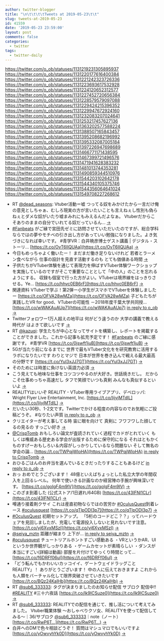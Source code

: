 ```yaml
---
author: twitter-blogger
title: "\n\t\t\t\tTweets at 2019-05-23\t\t"
slug: tweets-at-2019-05-23
id: 41559
date: '2019-05-23 23:59:00'
layout: post
comments: false
categories:
  - twitter
tags:
  - twitter-daily
---
```


https://twitter.com/o_ob/statuses/1131219231305895937 https://twitter.com/o_ob/statuses/1131220177616400384 https://twitter.com/o_ob/statuses/1131221242323726336 https://twitter.com/o_ob/statuses/1131223693617532928 https://twitter.com/o_ob/statuses/1131224120652312577 https://twitter.com/o_ob/statuses/1131227452720656384 https://twitter.com/o_ob/statuses/1131228579579097088 https://twitter.com/o_ob/statuses/1131229424215396352 https://twitter.com/o_ob/statuses/1131229947672924160 https://twitter.com/o_ob/statuses/1131232083207024641 https://twitter.com/o_ob/statuses/1131253217457627136 https://twitter.com/o_ob/statuses/1131363202577588224 https://twitter.com/o_ob/statuses/1131388507165843457 https://twitter.com/o_ob/statuses/1131395208682196992 https://twitter.com/o_ob/statuses/1131395332087005184 https://twitter.com/o_ob/statuses/1131397226947698689 https://twitter.com/o_ob/statuses/1131466771171438595 https://twitter.com/o_ob/statuses/1131467399721496576 https://twitter.com/o_ob/statuses/1131471941628383232 https://twitter.com/o_ob/statuses/1131481013744353281 https://twitter.com/o_ob/statuses/1131490859344510976 https://twitter.com/o_ob/statuses/1131544203102642178 https://twitter.com/o_ob/statuses/1131544340105375746 https://twitter.com/o_ob/statuses/1131544356064641024 https://twitter.com/o_ob/statuses/1131549708227268612  

*   RT [@dead_seasons](https://twitter.com/dead_seasons): Vtuber活動＝嘘 つってる奴をみかけたから一言だけ俺の意見としちゃぁ、むしろ現実の方が言いたいことも言えねぇし性別も偽らねぇとダメな奴がいたり嘘まみれにもみえるんだよなぁ。 Vtuberだからこそありのままの自分でいれてる奴だっているん… [->](https://twitter.com/o_ob/statuses/1131219231305895937)
*   [#Fanbeats](https://twitter.com/search?q=%23Fanbeats&src=hash) がご縁で宮田先ゼミに訪問させていただいたのですが、総合学科ならではの夢やモチベの引き出し方があっていい勉強になりました。よき気づきになれば幸いです。 #青学VR：白井暁彦博士ゲスト講義 | デジタル・ストーリ… [https://t.co/OvT6IIQUAa](https://t.co/OvT6IIQUAa) [->](https://twitter.com/o_ob/statuses/1131220177616400384)
*   今日もめっちゃよく働いたー！ まだまだ働き足りないけれど 若者とラーメン食べながら 仕事の設計を見直す活動するのも とても価値ある時間 [->](https://twitter.com/o_ob/statuses/1131221242323726336)
*   子供たちがVTuber体験を通じて表現力を伸ばすVTuber体験ワークショップを実施しているのですがそこで重要なこととして「中の人」のことを忘れるようにする。 収録も個室で行った方がよい。VTuberは境界線をはっきりさせる。Ye… [https://t.co/hhvc0EB6rF](https://t.co/hhvc0EB6rF) [->](https://twitter.com/o_ob/statuses/1131223693617532928)
*   関連資料 VTuberで学ぶ！第2弾ー小学生がスマホでVTuberを体験しましたー [https://t.co/OFVA28wMZa](https://t.co/OFVA28wMZa) 子どもたちが実践したVR for good、VTuberの可能性 －2018年度千葉大学共同授… [https://t.co/wWAKAuAUp7](https://t.co/wWAKAuAUp7) [in reply to o_ob](https://twitter.com/o_ob/statuses/1131223693617532928) [->](https://twitter.com/o_ob/statuses/1131224120652312577)
*   Twitterフォロワー1万人超えの地平は 何がどう違うのか 大学の講義で教える時代が はよきて欲しいです [->](https://twitter.com/o_ob/statuses/1131227452720656384)
*   RT [@kazuqi](https://twitter.com/kazuqi): 学生たちが中心となってサイトを構築し、レポートを掲載することができました。これから記事も拡充予定です！ [#Fanbeats](https://twitter.com/search?q=%23Fanbeats&src=hash) のご縁に感謝です。 #青学VR [https://t.co/0jswft1juB](https://t.co/0jswft1juB) [->](https://twitter.com/o_ob/statuses/1131228579579097088)
*   5Gが当たり前になるまでに 世界で最もVTuber文化をを研究教育に活用するラボになりたいです わりとマジで 日本が世界を巻き込んで戦える最大最高の分野です [https://t.co/Yul3xJJ7GT](https://t.co/Yul3xJJ7GT) [->](https://twitter.com/o_ob/statuses/1131229424215396352)
*   そのためには時差に負けない英語力必須 [->](https://twitter.com/o_ob/statuses/1131229947672924160)
*   こう見えても地味な仕事をコツコツやるのが大好き。世話焼きだし。 だからこそ仕事めっちゃ高速だし タフで笑顔でいつも真剣 みんなも真似するといいよ [->](https://twitter.com/o_ob/statuses/1131232083207024641)
*   REALITYはいいぞ REALITY - VTuber専用ライブアプリ、デベロッパ: Wright Flyer Live Entertainment, Inc. [https://t.co/IijyjMTdlL](https://t.co/IijyjMTdlL) [->](https://twitter.com/o_ob/statuses/1131253217457627136)
*   だいたい30秒、1-2文です。Twitterでかける程度の内容なのでお気軽にご投稿どうぞ。 #なりたい声質 [in reply to o_ob](https://twitter.com/o_ob/statuses/1131082754194456576) [->](https://twitter.com/o_ob/statuses/1131363202577588224)
*   クリエイターが考え事してる時 宙に眼を向けて 真剣に フワフワした顔してるの見るの すっごい好き [->](https://twitter.com/o_ob/statuses/1131388507165843457)
*   [@CrispTomb](https://twitter.com/CrispTomb) おもしろい論文が査読されていく過程でカドがとれていく もしくは権威ある歴史ある学会が出版するために保守的になる それはともかく ものすげーおもしろい＆内容がしっかりしているなら問題ない そして無名の学会の論… [https://t.co/TWPqjWIoHA](https://t.co/TWPqjWIoHA) [in reply to CrispTomb](https://twitter.com/CrispTomb/statuses/1131209286669914112) [->](https://twitter.com/o_ob/statuses/1131395208682196992)
*   おひるごはんのお弁当を選んでいるときだったりすることもあるけど [in reply to o_ob](https://twitter.com/o_ob/statuses/1131388507165843457) [->](https://twitter.com/o_ob/statuses/1131395332087005184)
*   おっ おめでとうございます！ 48億といえばちょっとした私立大学の年間収入を上回るレベル。 何年で使いきる計画なのか経営陣の手腕が興味深いです。 [https://t.co/goIgF4m9IV](https://t.co/goIgF4m9IV) [->](https://twitter.com/o_ob/statuses/1131397226947698689)
*   このざま到着した (公式ストア/1日遅れ/64GB) [https://t.co/43lFNl1CLr](https://t.co/43lFNl1CLr) [->](https://twitter.com/o_ob/statuses/1131466771171438595)
*   噂通り接着剤クサイ これは産直初物ならではの苦労か [#OculusQuest](https://twitter.com/search?q=%23OculusQuest&src=hash)到着レース [#oculusquest](https://twitter.com/search?q=%23oculusquest&src=hash) [https://t.co/qTlpODI3p7](https://t.co/qTlpODI3p7) [->](https://twitter.com/o_ob/statuses/1131467399721496576)
*   [#OculusQuest](https://twitter.com/search?q=%23OculusQuest&src=hash) 初期セットアップ。 「5桁のコードどこ？？」ってハードウェアを見回しましたが、充電して電源投入しないと見れないです注意。 [https://t.co/yj6XyxMSzI](https://t.co/yj6XyxMSzI) [->](https://twitter.com/o_ob/statuses/1131471941628383232)
*   [@seiya_mztn](https://twitter.com/seiya_mztn) 距離が縮まり 上下が… [in reply to seiya_mztn](https://twitter.com/seiya_mztn/statuses/1131472614730264576) [->](https://twitter.com/o_ob/statuses/1131481013744353281)
*   [#oculusquest](https://twitter.com/search?q=%23oculusquest&src=hash) チュートリアルホントすごい感動ある ・VRというかAR、UIというか世界観がしっかりある ・ゲームカセットが素晴らしい ・ダンスが本当にすごい(詳細は動画) 部屋を片付けてゆっくり時間とって… [https://t.co/f6DRFf06uI](https://t.co/f6DRFf06uI) [->](https://twitter.com/o_ob/statuses/1131490859344510976)
*   「どう転んでもかわいいカッコイイ、ゲートウェイドラッグことREALITY」！ ありがとうございます！ 中の人に伝えておきますよ これからも人類をバーチャル化して限界突破させていきたいです [https://t.co/BQz24KaIHb](https://t.co/BQz24KaIHb) [->](https://twitter.com/o_ob/statuses/1131544203102642178)
*   RT [@sub6_333333](https://twitter.com/sub6_333333): タグが決まりましたのお知らせ配信 サブロク 配信中!! [#REALITY](https://twitter.com/search?q=%23REALITY&src=hash) #三十六夜話 [https://t.co/lk9ICSuze0](https://t.co/lk9ICSuze0) [->](https://twitter.com/o_ob/statuses/1131544340105375746)
*   RT [@sub6_333333](https://twitter.com/sub6_333333): REALITYでの配信を通じて、推し活について考えてみました。 Vtuber職業体験 〜おしゃべりクソ女、REALITYを使って配信してみる〜｜36/サブロク [@sub6_333333](https://twitter.com/sub6_333333)｜note（ノート） [https://t.co/RwP6T…](https://t.co/RwP6T…) [->](https://twitter.com/o_ob/statuses/1131544356064641024)
*   白井へのDMで色々相談どうぞ！ 質問はマシュマロでもいいですよ [https://t.co/yOwvyhYk0D](https://t.co/yOwvyhYk0D) [->](https://twitter.com/o_ob/statuses/1131549708227268612)